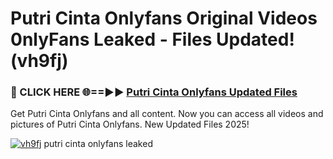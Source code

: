 # Putri Cinta Onlyfans Original Videos 0nlyFans Leaked - Files Updated! (vh9fj)

<h3>🔴 CLICK HERE 🌐==►► <a href="https://tinyurl.com/2wckxsce" rel="nofollow">Putri Cinta Onlyfans Updated Files</a></h3>

Get Putri Cinta Onlyfans and all content. Now you can access all videos and pictures of Putri Cinta Onlyfans. New Updated Files 2025!

[![vh9fj](https://i.imgur.com/AFduVYN.gif)](https://tinyurl.com/2wckxsce)
putri cinta onlyfans leaked